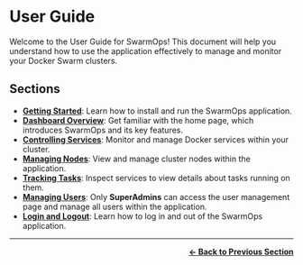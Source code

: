 # User Guide

Welcome to the User Guide for SwarmOps! This document will help you understand how to use the application effectively to manage and monitor your Docker Swarm clusters.

## Sections
- **[Getting Started](getting-started.md)**: Learn how to install and run the SwarmOps application.
- **[Dashboard Overview](user/home.md)**: Get familiar with the home page, which introduces SwarmOps and its key features.
- **[Controlling Services](user/services.md)**: Monitor and manage Docker services within your cluster.
- **[Managing Nodes](user/nodes.md)**: View and manage cluster nodes within the application.
- **[Tracking Tasks](user/service-inspect.md)**: Inspect services to view details about tasks running on them.
- **[Managing Users](user/users.md)**: Only **SuperAdmins** can access the user management page and manage all users within the application.
- **[Login and Logout](user/login-logout.md)**: Learn how to log in and out of the SwarmOps application.

---



<div align="right">
<a href="../README.md"><b>← Back to Previous Section</b></a>
</div>
